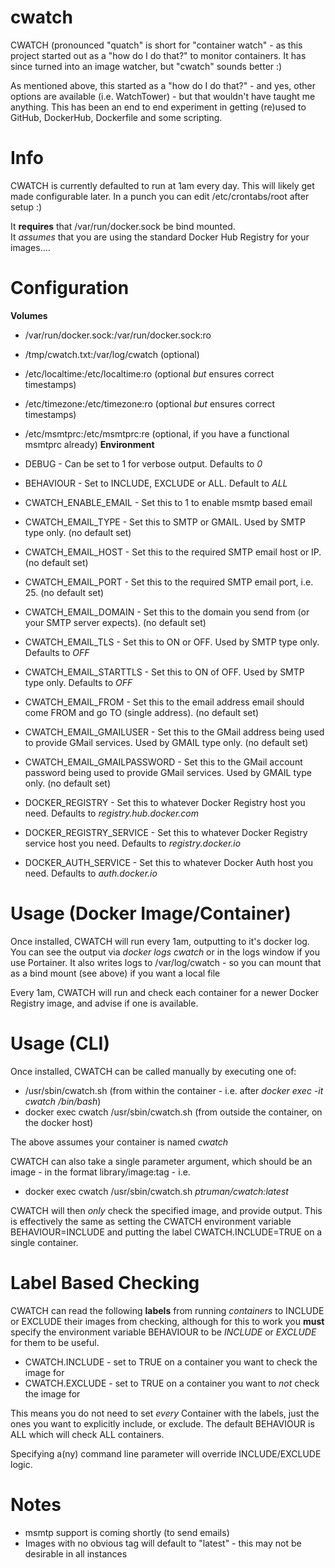 # cwatch

CWATCH (pronounced "quatch" is short for "container watch" - as this project started out as a "how do I do that?" to monitor containers.
It has since turned into an image watcher, but "cwatch" sounds better :)

As mentioned above, this started as a "how do I do that?" - and yes, other options are available (i.e. WatchTower) - but that wouldn't have taught me anything.  This has been an end to end experiment in getting (re)used to GitHub, DockerHub, Dockerfile and some scripting.

# Info

CWATCH is currently defaulted to run at 1am every day.  This will likely get made configurable later.  In a punch you can edit /etc/crontabs/root after setup :)

It <b>requires</b> that /var/run/docker.sock be bind mounted.  
It *assumes* that you are using the standard Docker Hub Registry for your images....

# Configuration

<b>Volumes</b>

* /var/run/docker.sock:/var/run/docker.sock:ro
* /tmp/cwatch.txt:/var/log/cwatch (optional)
* /etc/localtime:/etc/localtime:ro (optional *but* ensures correct timestamps)
* /etc/timezone:/etc/timezone:ro (optional *but* ensures correct timestamps)
* /etc/msmtprc:/etc/msmtprc:re (optional, if you have a functional msmtprc already)
<b>Environment</b>

* DEBUG - Can be set to 1 for verbose output.  Defaults to *0*
* BEHAVIOUR - Set to INCLUDE, EXCLUDE or ALL. Default to *ALL*
* CWATCH_ENABLE_EMAIL - Set this to 1 to enable msmtp based email
* CWATCH_EMAIL_TYPE - Set this to SMTP or GMAIL.  Used by SMTP type only.  (no default set)
* CWATCH_EMAIL_HOST - Set this to the required SMTP email host or IP. (no default set)
* CWATCH_EMAIL_PORT - Set this to the required SMTP email port, i.e. 25. (no default set)
* CWATCH_EMAIL_DOMAIN - Set this to the domain you send from (or your SMTP server expects). (no default set)
* CWATCH_EMAIL_TLS - Set this to ON or OFF.  Used by SMTP type only.  Defaults to *OFF*
* CWATCH_EMAIL_STARTTLS - Set this to ON of OFF. Used by SMTP type only. Defaults to *OFF*
* CWATCH_EMAIL_FROM - Set this to the email address email should come FROM and go TO (single address).  (no default set)
* CWATCH_EMAIL_GMAILUSER - Set this to the GMail address being used to provide GMail services.  Used by GMAIL type only. (no default set)
* CWATCH_EMAIL_GMAILPASSWORD - Set this to the GMail account password being used to provide GMail services.  Used by GMAIL type only. (no default set)
* DOCKER_REGISTRY - Set this to whatever Docker Registry host you need.  Defaults to *registry.hub.docker.com*
* DOCKER_REGISTRY_SERVICE - Set this to whatever Docker Registry service host you need. Defaults to *registry.docker.io*
* DOCKER_AUTH_SERVICE - Set this to whatever Docker Auth host you need. Defaults to *auth.docker.io*

# Usage (Docker Image/Container)

Once installed, CWATCH will run every 1am, outputting to it's docker log.
You can see the output via *docker logs cwatch* or in the logs window if you use Portainer.
It also writes logs to /var/log/cwatch - so you can mount that as a bind mount (see above) if you want a local file

Every 1am, CWATCH will run and check each container for a newer Docker Registry image, and advise if one is available.

# Usage (CLI)

Once installed, CWATCH can be called manually by executing one of:
* /usr/sbin/cwatch.sh (from within the container - i.e. after *docker exec -it cwatch /bin/bash*)
* docker exec cwatch /usr/sbin/cwatch.sh (from outside the container, on the docker host)

The above assumes your container is named *cwatch*

CWATCH can also take a single parameter argument, which should be an image - in the format library/image:tag - i.e. 
* docker exec cwatch /usr/sbin/cwatch.sh *ptruman/cwatch:latest* 

CWATCH will then *only* check the specified image, and provide output.  This is effectively the same as setting the CWATCH environment variable BEHAVIOUR=INCLUDE and putting the label CWATCH.INCLUDE=TRUE on a single container.

# Label Based Checking
CWATCH can read the following <b>labels</b> from running *containers* to INCLUDE or EXCLUDE their images from checking, although for this to work you <b>must</b> specify the environment variable BEHAVIOUR to be *INCLUDE* or *EXCLUDE* for them to be useful.
* CWATCH.INCLUDE - set to TRUE on a container you want to check the image for
* CWATCH.EXCLUDE - set to TRUE on a container you want to *not* check the image for

This means you do not need to set *every* Container with the labels, just the ones you want to explicitly include, or exclude.
The default BEHAVIOUR is ALL which will check ALL containers.

Specifying a(ny) command line parameter will override INCLUDE/EXCLUDE logic.

# Notes

* msmtp support is coming shortly (to send emails)
* Images with no obvious tag will default to "latest" - this may not be desirable in all instances
